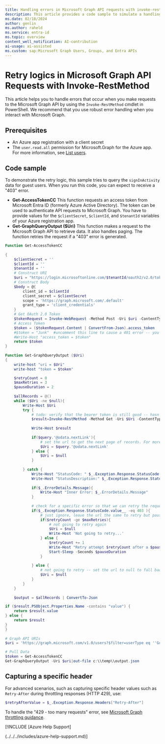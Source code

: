 ```yaml
---
title: Handling errors in Microsoft Graph API requests with invoke-restmethod
description: This article provides a code sample to simulate a handling error that occurs when you make requests to the Microsoft Graph API by using the Invoke-RestMethod cmdlet in PowerShell.
ms.date: 02/18/2024
author: genlin
ms.author: raheld
ms.service: entra-id
ms.topic: overview
content_well_notification: AI-contribution
ai-usage: ai-assisted
ms.custom: sap:Microsoft Graph Users, Groups, and Entra APIs
---
```

# Retry logics in Microsoft Graph API Requests with Invoke-RestMethod

This article helps you to handle errors that occur when you make requests to the Microsoft Graph API by using the `Invoke-RestMethod` cmdlet in PowerShell. We recommend that you use robust error handling when you interact with Microsoft Graph.

## Prerequisites

- An Azure app registration with a client secret
- The `user.read.all` permission for Microsoft.Graph for the Azure app. For more information, see [List users](/graph/api/user-get?view=graph-rest-1.0&tabs=http&preserve-view=true).

## Code sample

To demonstrate the retry logic, this sample tries to query the `signInActivity` data for guest users. When you run this code, you can expect to receive a "403" error.

- **Get-AccessTokenCC** This function requests an access token from Microsoft Entra ID (formerly Azure Active Directory). The token can be used to authenticate API requests to Microsoft Graph. You have to provide values for the `$clientSecret`, `$clientId`, and `$tenantId` variables of your Azure registration app.
- **Get-GraphQueryOutput ($Uri)**  This function makes a request to the Microsoft Graph API to retrieve data. It also handles paging. The function retries the request if a "403" error is generated.

``` powershell
Function Get-AccessTokenCC
 
{
    $clientSecret = ''
    $clientId = ''
    $tenantId = ''
    # Construct URI
    $uri = "https://login.microsoftonline.com/$tenantId/oauth2/v2.0/token"
    # Construct Body
    $body = @{
        client_id = $clientId
        client_secret = $clientSecret
        scope = 'https://graph.microsoft.com/.default'
        grant_type = 'client_credentials'
    }
    # Get OAuth 2.0 Token
    $tokenRequest = Invoke-WebRequest -Method Post -Uri $uri -ContentType 'application/x-www-form-urlencoded' -Body $body -UseBasicParsing
    # Access Token
    $token = ($tokenRequest.Content | ConvertFrom-Json).access_token
    #$token = "Junk"  #uncomment this line to cause a 401 error -- you can set that status in the error handler to test the pause and retry
    #Write-Host "access_token = $token"
    return $token
}
 
Function Get-GraphQueryOutput ($Uri)
{
    write-host "uri = $Uri"
    write-host "token = $token"

    $retryCount = 0
    $maxRetries = 3
    $pauseDuration = 2
 
    $allRecords = @()
    while ($Uri -ne $null){
        Write-Host $Uri
        try {
            # todo: verify that the bearer token is still good -- hasn't expired yet -- if it has, then get a new token before making the request
            $result=Invoke-RestMethod -Method Get -Uri $Uri -ContentType 'application/json' -Headers @{Authorization = "Bearer $token"}
           
            Write-Host $result
         
            if($query.'@odata.nextLink'){
                # set the url to get the next page of records. For more information about paging, see https://docs.microsoft.com/graph/paging
                $Uri = $query.'@odata.nextLink'
            } else {
                $Uri = $null
            }
 
        } catch {
            Write-Host "StatusCode: " $_.Exception.Response.StatusCode.value__
            Write-Host "StatusDescription:" $_.Exception.Response.StatusDescription
 
            if($_.ErrorDetails.Message){
                Write-Host "Inner Error: $_.ErrorDetails.Message"
            }
 
            # check for a specific error so that we can retry the request otherwise, set the url to null so that we fall out of the loop
            if($_.Exception.Response.StatusCode.value__ -eq 403 ){
                # just ignore, leave the url the same to retry but pause first
                if($retryCount -ge $maxRetries){
                    # not going to retry again
                    $Uri = $null
                    Write-Host 'Not going to retry...'
                } else {
                    $retryCount += 1
                    Write-Host "Retry attempt $retryCount after a $pauseDuration second pause..."
                    Start-Sleep -Seconds $pauseDuration
                }
 
            } else {
                # not going to retry -- set the url to null to fall back out of the while loop
                $Uri = $null
            }
        }
    }
 
    $output = $allRecords | ConvertTo-Json

if ($result.PSObject.Properties.Name -contains "value") {
    return $result.value
} else {
    return $result
}
}
 
# Graph API URIs
$uri = 'https://graph.microsoft.com/v1.0/users?$filter=userType eq ''Guest''&$select=displayName,UserprincipalName,userType,identities,signInActivity'

# Pull Data
$token = Get-AccessTokenCC
Get-GraphQueryOutput -Uri $uri|out-file c:\\temp\\output.json

```

## Capturing a specific header

For advanced scenarios, such as capturing specific header values such as `Retry-After` during throttling responses (HTTP 429), use:

```powershell
$retryAfterValue = $_.Exception.Response.Headers["Retry-After"]
```
To handle the "429 - too many requests" error, see [Microsoft Graph throttling guidance](/graph/throttling).

[!INCLUDE [Azure Help Support]

(../../../includes/azure-help-support.md)]
